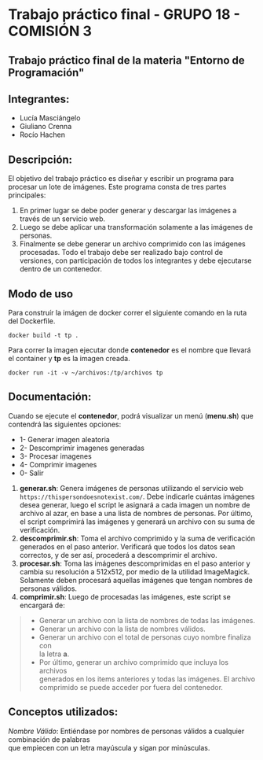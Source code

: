 # Trabajo práctico final - **GRUPO 18 - COMISIÓN 3**
Trabajo práctico final de la materia "Entorno de Programación"
---
## **Integrantes:**
- Lucía Masciángelo
- Giuliano Crenna
- Rocío Hachen

## **Descripción:**
El objetivo del trabajo práctico es diseñar y escribir un programa para procesar
un lote de imágenes. Este programa consta de tres partes principales:
1. En primer lugar se debe poder generar y descargar las imágenes a través
de un servicio web.
2. Luego se debe aplicar una transformación solamente a las imágenes de
personas.
3. Finalmente se debe generar un archivo comprimido con las imágenes
procesadas.
Todo el trabajo debe ser realizado bajo control de versiones, con participación
de todos los integrantes y debe ejecutarse dentro de un contenedor.

## **Modo de uso**
Para construír la imágen de docker correr el siguiente comando en la ruta del
Dockerfile.
```
docker build -t tp .
```

Para correr la imagen ejecutar donde **contenedor** es el nombre que llevará el container y **tp** es la imagen creada.
```
docker run -it -v ~/archivos:/tp/archivos tp
```

## **Documentación:**
Cuando se ejecute el **contenedor**, podrá visualizar un menú (**menu.sh**) que contendrá las siguientes opciones:
  - 1- Generar imagen aleatoria
  - 2- Descomprimir imagenes generadas
  - 3- Procesar imagenes
  - 4- Comprimir imagenes
  - 0- Salir

1. **generar.sh**:  Genera imágenes de personas utilizando el servicio web `https://thispersondoesnotexist.com/`. Debe indicarle cuántas imágenes desea generar, luego el script le asignará a cada imagen un nombre de archivo al azar, en base a una lista de nombres de personas. Por último, el script comprimirá las imágenes y generará un archivo con su suma de verificación.
2. **descomprimir.sh**: Toma el archivo comprimido y la suma de verificación generados en el paso anterior. Verificará que todos los datos sean correctos, y de ser así, procederá a descomprimir el archivo.
3. **procesar.sh**:  Toma las imágenes descomprimidas en el paso anterior y cambia su resolución a 512x512, por medio de la utilidad ImageMagick. Solamente deben procesará aquellas imágenes que tengan nombres de personas válidos. 
4. **comprimir.sh**: Luego de procesadas las imágenes, este script se encargará de:  

> - Generar un archivo con la lista de nombres de todas las imágenes.  
> - Generar un archivo con la lista de nombres válidos.
> - Generar un archivo con el total de personas cuyo nombre finaliza con  
la letra **a**. 
> - Por último, generar un archivo comprimido que incluya los archivos  
generados en los items anteriores y  todas  las imágenes. El archivo  
comprimido se puede acceder por fuera del contenedor.

## **Conceptos utilizados:**
*Nombre Válido*: Entiéndase por nombres de personas válidos a cualquier combinación de palabras  
que empiecen con un letra mayúscula y sigan por minúsculas.
